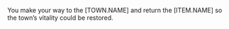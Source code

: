 You make your way to the [TOWN.NAME] and return the [ITEM.NAME] so the town’s vitality could be restored. 